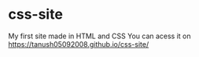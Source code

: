 # css-site
My first site made in HTML and CSS
You can acess it on https://tanush05092008.github.io/css-site/
